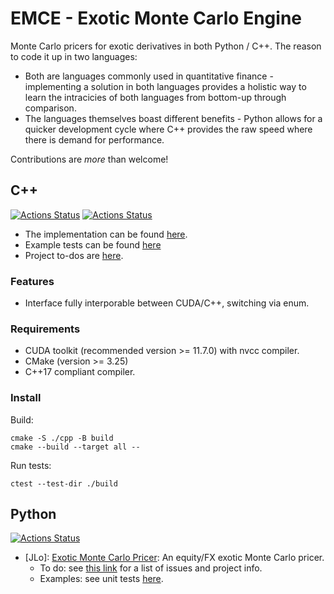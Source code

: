 # EMCE - Exotic Monte Carlo Engine
Monte Carlo pricers for exotic derivatives in both Python / C++. The reason to code it up in two languages: 
* Both are languages commonly used in quantitative finance - implementing a solution in both languages provides a holistic way to learn the intracicies of both languages from bottom-up through comparison.
* The languages themselves boast different benefits - Python allows for a quicker development cycle where C++ provides the raw speed where there is demand for performance.

Contributions are *more* than welcome!

## C++
[![Actions Status](https://github.com/KYLChiu/the-big-learning-repo/workflows/C++/badge.svg)](https://github.com/KYLChiu/the-big-learning-repo/actions)
[![Actions Status](https://github.com/KYLChiu/the-big-learning-repo/workflows/Clang-Format/badge.svg)](https://github.com/KYLChiu/the-big-learning-repo/actions)
* The implementation can be found [here](https://github.com/KYLChiu/the-big-learning-repo/blob/master/cpp/monte_carlo_pricer).
* Example tests can be found [here](https://github.com/KYLChiu/the-big-learning-repo/blob/master/cpp/sandbox/mc_pricer_test.cu)
* Project to-dos are [here](https://github.com/users/KYLChiu/projects/2).

### Features
* Interface fully interporable between CUDA/C++, switching via enum.

### Requirements
* CUDA toolkit (recommended version >= 11.7.0) with nvcc compiler.
* CMake (version >= 3.25)
* C++17 compliant compiler.

### Install
Build:
```
cmake -S ./cpp -B build
cmake --build --target all --
```
Run tests:
```
ctest --test-dir ./build
```

## Python
[![Actions Status](https://github.com/KYLChiu/the-big-learning-repo/workflows/Python/badge.svg)](https://github.com/KYLChiu/the-big-learning-repo/actions)
* [JLo]: [Exotic Monte Carlo Pricer](https://github.com/KYLChiu/the-big-learning-repo/tree/master/python/ExoticEngine): An equity/FX exotic Monte Carlo pricer.
  * To do: see [this link](https://github.com/users/KYLChiu/projects/1) for a list of issues and project info.
  * Examples: see unit tests [here](https://github.com/KYLChiu/the-big-learning-repo/tree/master/python/sandbox).


